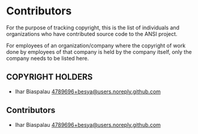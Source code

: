 # Contributors

For the purpose of tracking copyright, this is the list of individuals and
organizations who have contributed source code to the ANSI project.

For employees of an organization/company where the copyright of work done
by employees of that company is held by the company itself, only the company
needs to be listed here.

## COPYRIGHT HOLDERS

- Ihar Biaspalau <4789696+besya@users.noreply.github.com>

## Contributors

- Ihar Biaspalau <4789696+besya@users.noreply.github.com>
